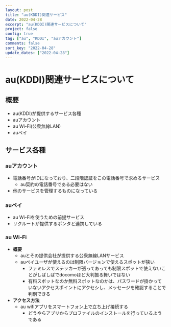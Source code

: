 ```yaml
---
layout: post
title: "au(KDDI)関連サービス"
date: 2022-04-28
excerpt: "au(KDDI)関連サービスについて"
project: false
config: true
tag: ["au", "KDDI", "auアカウント"]
comments: false
sort_key: "2022-04-28"
update_dates: ["2022-04-28"]
---
```


# au(KDDI)関連サービスについて

## 概要
 - au(KDDI)が提供するサービス各種
 - auアカウント
 - au Wi-Fi(公衆無線LAN)
 - auペイ

## サービス各種

### auアカウント
 - 電話番号がIDになっており、二段階認証をこの電話番号で求めるサービス
   - au契約の電話番号である必要はない
 - 他のサービスを管理するものになっている

### auペイ
 - au Wi-Fiを使うための前提サービス
 - リクルートが提供するポンタと連携している

### au Wi-Fi
 - **概要**
   - auとその提供会社が提供する公衆無線LANサービス
   - auペイユーザが使えるのは制限バージョンで使えるスポットが狭い
     - ファミレスでステッカーが張ってあっても制限スポットで使えないことがしばしばでdocomoほど大判振る舞いではない
     - 有料スポットなのか無料スポットなのかは、パスワードが掛かっていないアクセスポイントにアクセシし、メッセージを確認することで判別できる
 - **アクセス方法**
   - au wifiアプリをスマートフォン上で立ち上げ接続する
     - どうやらアプリからプロファイルのインストールを行っているようである
